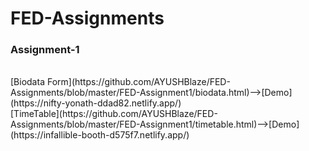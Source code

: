 # FED-Assignments

<h3>Assignment-1</h3><br>
[Biodata Form](https://github.com/AYUSHBlaze/FED-Assignments/blob/master/FED-Assignment1/biodata.html)-->[Demo](https://nifty-yonath-ddad82.netlify.app/)<br>
[TimeTable](https://github.com/AYUSHBlaze/FED-Assignments/blob/master/FED-Assignment1/timetable.html)-->[Demo](https://infallible-booth-d575f7.netlify.app/)
